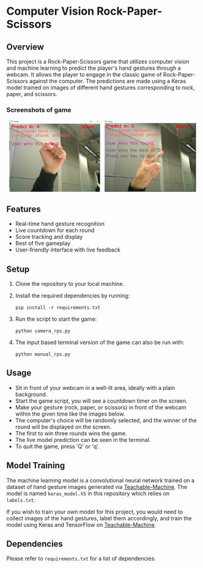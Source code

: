 # Computer Vision Rock-Paper-Scissors

## Overview
This project is a Rock-Paper-Scissors game that utilizes computer vision and machine learning to predict the player's hand gestures through a webcam. It allows the player to engage in the classic game of Rock-Paper-Scissors against the computer. The predictions are made using a Keras model trained on images of different hand gestures corresponding to rock, paper, and scissors.

### Screenshots of game

<p align="center">
  <img alt="start_game" src="assets/start_game.png?raw=true" width="47%">
&nbsp;
  <img alt="end_game" src="assets/end_game.jpg?raw=true" width="47.5%">
</p>

## Features
- Real-time hand gesture recognition
- Live countdown for each round
- Score tracking and display
- Best of five gameplay
- User-friendly interface with live feedback

## Setup
1. Clone the repository to your local machine.
2. Install the required dependencies by running:

    ```
    pip install -r requirements.txt
    ```
3. Run the script to start the game:

    ```
    python camera_rps.py
    ```
4. The input based terminal version of the game can also be run with:

    ```
    python manual_rps.py
    ```

## Usage
- Sit in front of your webcam in a well-lit area, ideally with a plain background.
- Start the game script, you will see a countdown timer on the screen.
- Make your gesture (rock, paper, or scissors) in front of the webcam within the given time like the images below.
- The computer's choice will be randomly selected, and the winner of the round will be displayed on the screen.
- The first to win three rounds wins the game.
- The live model prediction can be seen in the terminal.
- To quit the game, press 'Q' or 'q'.

## Model Training
The machine learning model is a convolutional neural network trained on a dataset of hand gesture images generated via [Teachable-Machine](https://teachablemachine.withgoogle.com/). The model is named `keras_model.h5` in this repository which relies on `labels.txt`.

If you wish to train your own model for this project, you would need to collect images of the hand gestures, label them accordingly, and train the model using Keras and TensorFlow on [Teachable-Machine](https://teachablemachine.withgoogle.com/).

## Dependencies
Please refer to `requirements.txt` for a list of dependencies.